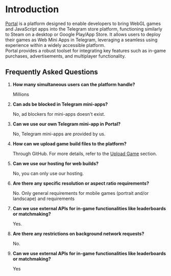 # Introduction

[Portal](https://t.me/orbit_portal_bot) is a platform designed to enable developers to bring WebGL games and JavaScript apps into the Telegram store platform, 
functioning similarly to Steam on a desktop or Google Play/App Store. 
It allows users to deploy their games as Web Mini Apps in Telegram, leveraging a seamless using experience within a widely accessible platform.   
Portal provides a robust toolset for integrating key features such as in-game purchases, advertisements, and multiplayer functionality. 

## Frequently Asked Questions  
1. **How many simultaneous users can the platform handle?**  
    
    Millions

2. **Can ads be blocked in Telegram mini-apps?**  

    No, ad blockers for mini-apps doesn't exist. 

3. **Can we use our own Telegram mini-app in Portal?**

    No, Telegram mini-apps are provided by us.

4. **How can we upload game build files to the platform?**

    Through GitHub. For more details, refer to the [Upload Game](/upload-game/0-upload-game/) section.

5. **Can we use our hosting for web builds?**  

    No, you can only use our hosting.

6. **Are there any specific resolution or aspect ratio requirements?**  

    No. Only general requirements for mobile games (portrait and/or landscape) and requirements  

7. **Can we use external APIs for in-game functionalities like leaderboards or matchmaking?** 

    Yes.

8. **Are there any restrictions on background network requests?**  

    No.   

9. **Can we use external APIs for in-game functionalities like leaderboards or matchmaking?**

    Yes  
